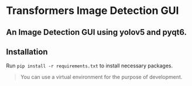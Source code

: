 


# Transformers Image Detection GUI

## An Image Detection GUI using yolov5 and pyqt6.

## Installation

Run `pip install -r requirements.txt` to install necessary packages.

> You can use a virtual environment for the purpose of development.

